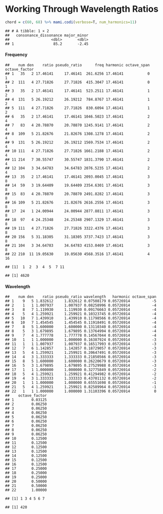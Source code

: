 Working Through Wavelength Ratios
================

``` r
chord = c(60, 68) %>% mami.codi(verbose=T, num_harmonics=11)
```

    ## # A tibble: 1 × 2
    ##   consonance_dissonance major_minor
    ##                   <dbl>       <dbl>
    ## 1                  85.2       -2.45

#### Frequency

    ##    num den    ratio pseudo_ratio      freq harmonic octave_span octave_factor
    ## 1   35   2 17.46141     17.46141  261.6256 17.46141           0             1
    ## 2  111   4 27.71826     27.71826  415.3047 17.46141           0             1
    ## 3   35   2 17.46141     17.46141  523.2511 17.46141           1             2
    ## 4  131   5 26.19212     26.19212  784.8767 17.46141           1             2
    ## 5  111   4 27.71826     27.71826  830.6094 17.46141           1             2
    ## 6   35   2 17.46141     17.46141 1046.5023 17.46141           2             4
    ## 7   83   4 20.78870     20.78870 1245.9141 17.46141           2             4
    ## 8  109   5 21.82676     21.82676 1308.1278 17.46141           2             4
    ## 9  131   5 26.19212     26.19212 1569.7534 17.46141           2             4
    ## 10 111   4 27.71826     27.71826 1661.2188 17.46141           2             4
    ## 11 214   7 30.55747     30.55747 1831.3790 17.46141           2             4
    ## 12 104   3 34.64783     34.64783 2076.5235 17.46141           2             4
    ## 13  35   2 17.46141     17.46141 2093.0045 17.46141           3             8
    ## 14  59   3 19.64409     19.64409 2354.6301 17.46141           3             8
    ## 15  83   4 20.78870     20.78870 2491.8282 17.46141           3             8
    ## 16 109   5 21.82676     21.82676 2616.2556 17.46141           3             8
    ## 17  24   1 24.00944     24.00944 2877.8811 17.46141           3             8
    ## 18  97   4 24.25348     24.25348 2907.1329 17.46141           3             8
    ## 19 111   4 27.71826     27.71826 3322.4376 17.46141           3             8
    ## 20 156   5 31.18305     31.18305 3737.7423 17.46141           3             8
    ## 21 104   3 34.64783     34.64783 4153.0469 17.46141           3             8
    ## 22 210  11 19.05630     19.05630 4568.3516 17.46141           4            16

    ## [1]  1  2  3  4  5  7 11

    ## [1] 4620

#### Wavelength

    ##    num den    ratio pseudo_ratio wavelength   harmonic octave_span
    ## 1    9   5 1.832612     1.832612 0.07508179 0.05726914          -5
    ## 2    1   1 1.007937     1.007937 0.08258996 0.05726914          -4
    ## 3    8   7 1.119930     1.119930 0.09176663 0.05726914          -4
    ## 4    5   4 1.259921     1.259921 0.10323745 0.05726914          -4
    ## 5   10   7 1.439910     1.439910 0.11798566 0.05726914          -4
    ## 6   10   7 1.454545     1.454545 0.11918491 0.05726914          -4
    ## 7    8   5 1.600000     1.600000 0.13110340 0.05726914          -4
    ## 8    5   3 1.679895     1.679895 0.13764994 0.05726914          -4
    ## 9    7   4 1.777778     1.777778 0.14567044 0.05726914          -4
    ## 10   1   1 1.000000     1.000000 0.16387924 0.05726914          -3
    ## 11   1   1 1.007937     1.007937 0.16517993 0.05726914          -3
    ## 12   7   6 1.142857     1.142857 0.18729057 0.05726914          -3
    ## 13   5   4 1.259921     1.259921 0.20647491 0.05726914          -3
    ## 14   4   3 1.333333     1.333333 0.21850566 0.05726914          -3
    ## 15   8   5 1.600000     1.600000 0.26220679 0.05726914          -3
    ## 16   5   3 1.679895     1.679895 0.27529988 0.05726914          -3
    ## 17   1   1 1.000000     1.000000 0.32775849 0.05726914          -2
    ## 18   5   4 1.259921     1.259921 0.41294982 0.05726914          -2
    ## 19   4   3 1.333333     1.333333 0.43701132 0.05726914          -2
    ## 20   1   1 1.000000     1.000000 0.65551698 0.05726914          -1
    ## 21   5   4 1.259921     1.259921 0.82589964 0.05726914          -1
    ## 22   1   1 1.000000     1.000000 1.31103396 0.05726914           0
    ##    octave_factor
    ## 1        0.03125
    ## 2        0.06250
    ## 3        0.06250
    ## 4        0.06250
    ## 5        0.06250
    ## 6        0.06250
    ## 7        0.06250
    ## 8        0.06250
    ## 9        0.06250
    ## 10       0.12500
    ## 11       0.12500
    ## 12       0.12500
    ## 13       0.12500
    ## 14       0.12500
    ## 15       0.12500
    ## 16       0.12500
    ## 17       0.25000
    ## 18       0.25000
    ## 19       0.25000
    ## 20       0.50000
    ## 21       0.50000
    ## 22       1.00000

    ## [1] 1 3 4 5 6 7

    ## [1] 420
